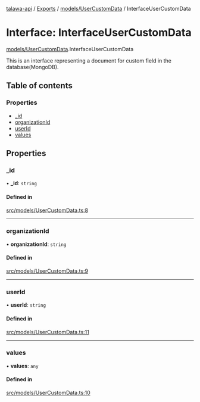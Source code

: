 [talawa-api](../README.md) / [Exports](../modules.md) / [models/UserCustomData](../modules/models_UserCustomData.md) / InterfaceUserCustomData

# Interface: InterfaceUserCustomData

[models/UserCustomData](../modules/models_UserCustomData.md).InterfaceUserCustomData

This is an interface representing a document for custom field in the database(MongoDB).

## Table of contents

### Properties

- [\_id](models_UserCustomData.InterfaceUserCustomData.md#_id)
- [organizationId](models_UserCustomData.InterfaceUserCustomData.md#organizationid)
- [userId](models_UserCustomData.InterfaceUserCustomData.md#userid)
- [values](models_UserCustomData.InterfaceUserCustomData.md#values)

## Properties

### \_id

• **\_id**: `string`

#### Defined in

[src/models/UserCustomData.ts:8](https://github.com/PalisadoesFoundation/talawa-api/blob/4145524/src/models/UserCustomData.ts#L8)

___

### organizationId

• **organizationId**: `string`

#### Defined in

[src/models/UserCustomData.ts:9](https://github.com/PalisadoesFoundation/talawa-api/blob/4145524/src/models/UserCustomData.ts#L9)

___

### userId

• **userId**: `string`

#### Defined in

[src/models/UserCustomData.ts:11](https://github.com/PalisadoesFoundation/talawa-api/blob/4145524/src/models/UserCustomData.ts#L11)

___

### values

• **values**: `any`

#### Defined in

[src/models/UserCustomData.ts:10](https://github.com/PalisadoesFoundation/talawa-api/blob/4145524/src/models/UserCustomData.ts#L10)
